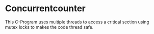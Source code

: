 # Concurrentcounter

This C-Program uses multiple threads to access a critical section using mutex locks to makes the code thread safe.
